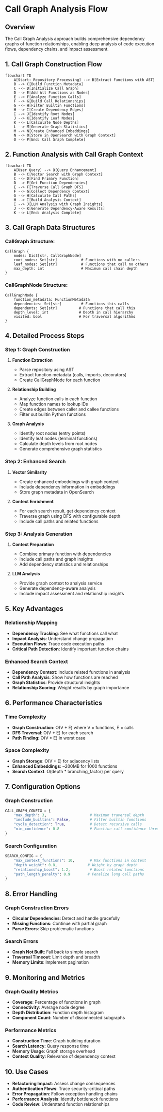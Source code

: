 # Call Graph Analysis Flow

## Overview

The Call Graph Analysis approach builds comprehensive dependency graphs of function relationships, enabling deep analysis of code execution flows, dependency chains, and impact assessment.

## 1. Call Graph Construction Flow

```mermaid
flowchart TD
    A[Start: Repository Processing] --> B[Extract Functions with AST]
    B --> C[Build Function Metadata]
    C --> D[Initialize Call Graph]
    D --> E[Add All Functions as Nodes]
    E --> F[Analyze Function Calls]
    F --> G[Build Call Relationships]
    G --> H[Filter Builtin Functions]
    H --> I[Create Dependency Edges]
    I --> J[Identify Root Nodes]
    J --> K[Identify Leaf Nodes]
    K --> L[Calculate Node Depths]
    L --> M[Generate Graph Statistics]
    M --> N[Create Enhanced Embeddings]
    N --> O[Store in OpenSearch with Graph Context]
    O --> P[End: Call Graph Complete]
```

## 2. Function Analysis with Call Graph Context

```mermaid
flowchart TD
    A[User Query] --> B[Query Enhancement]
    B --> C[Vector Search with Graph Context]
    C --> D[Find Primary Function]
    D --> E[Get Function Dependencies]
    E --> F[Traverse Call Graph DFS]
    F --> G[Collect Dependency Context]
    G --> H[Calculate Call Paths]
    H --> I[Build Analysis Context]
    I --> J[LLM Analysis with Graph Insights]
    J --> K[Generate Dependency-Aware Results]
    K --> L[End: Analysis Complete]
```

## 3. Call Graph Data Structures

### CallGraph Structure:
```
CallGraph {
    nodes: Dict[str, CallGraphNode]
    root_nodes: Set[str]           # Functions with no callers
    leaf_nodes: Set[str]           # Functions that call no others
    max_depth: int                 # Maximum call chain depth
}
```

### CallGraphNode Structure:
```
CallGraphNode {
    function_metadata: FunctionMetadata
    dependencies: Set[str]         # Functions this calls
    dependents: Set[str]          # Functions that call this
    depth_level: int              # Depth in call hierarchy
    visited: bool                 # For traversal algorithms
}
```

## 4. Detailed Process Steps

### Step 1: Graph Construction
1. **Function Extraction**
   - Parse repository using AST
   - Extract function metadata (calls, imports, decorators)
   - Create CallGraphNode for each function

2. **Relationship Building**
   - Analyze function calls in each function
   - Map function names to lookup IDs
   - Create edges between caller and callee functions
   - Filter out builtin Python functions

3. **Graph Analysis**
   - Identify root nodes (entry points)
   - Identify leaf nodes (terminal functions)
   - Calculate depth levels from root nodes
   - Generate comprehensive graph statistics

### Step 2: Enhanced Search
1. **Vector Similarity**
   - Create enhanced embeddings with graph context
   - Include dependency information in embeddings
   - Store graph metadata in OpenSearch

2. **Context Enrichment**
   - For each search result, get dependency context
   - Traverse graph using DFS with configurable depth
   - Include call paths and related functions

### Step 3: Analysis Generation
1. **Context Preparation**
   - Combine primary function with dependencies
   - Include call paths and graph insights
   - Add dependency statistics and relationships

2. **LLM Analysis**
   - Provide graph context to analysis service
   - Generate dependency-aware analysis
   - Include impact assessment and relationship insights

## 5. Key Advantages

### Relationship Mapping
- **Dependency Tracking**: See what functions call what
- **Impact Analysis**: Understand change propagation
- **Execution Flows**: Trace code execution paths
- **Critical Path Detection**: Identify important function chains

### Enhanced Search Context
- **Dependency Context**: Include related functions in analysis
- **Call Path Analysis**: Show how functions are reached
- **Graph Statistics**: Provide structural insights
- **Relationship Scoring**: Weight results by graph importance

## 6. Performance Characteristics

### Time Complexity
- **Graph Construction**: O(V + E) where V = functions, E = calls
- **DFS Traversal**: O(V + E) for each search
- **Path Finding**: O(V * E) in worst case

### Space Complexity
- **Graph Storage**: O(V + E) for adjacency lists
- **Enhanced Embeddings**: ~200MB for 1000 functions
- **Search Context**: O(depth * branching_factor) per query

## 7. Configuration Options

### Graph Construction
```python
CALL_GRAPH_CONFIG = {
    "max_depth": 3,                    # Maximum traversal depth
    "include_builtins": False,         # Filter builtin functions
    "cycle_detection": True,           # Detect recursive calls
    "min_confidence": 0.8              # Function call confidence threshold
}
```

### Search Configuration
```python
SEARCH_CONFIG = {
    "max_context_functions": 10,       # Max functions in context
    "depth_weight": 0.8,              # Weight by graph depth
    "relationship_boost": 1.2,         # Boost related functions
    "path_length_penalty": 0.9        # Penalize long call paths
}
```

## 8. Error Handling

### Graph Construction Errors
- **Circular Dependencies**: Detect and handle gracefully
- **Missing Functions**: Continue with partial graph
- **Parse Errors**: Skip problematic functions

### Search Errors
- **Graph Not Built**: Fall back to simple search
- **Traversal Timeout**: Limit depth and breadth
- **Memory Limits**: Implement pagination

## 9. Monitoring and Metrics

### Graph Quality Metrics
- **Coverage**: Percentage of functions in graph
- **Connectivity**: Average node degree
- **Depth Distribution**: Function depth histogram
- **Component Count**: Number of disconnected subgraphs

### Performance Metrics
- **Construction Time**: Graph building duration
- **Search Latency**: Query response time
- **Memory Usage**: Graph storage overhead
- **Context Quality**: Relevance of dependency context

## 10. Use Cases

- **Refactoring Impact**: Assess change consequences
- **Authentication Flows**: Trace security-critical paths
- **Error Propagation**: Follow exception handling chains
- **Performance Analysis**: Identify bottleneck functions
- **Code Review**: Understand function relationships

